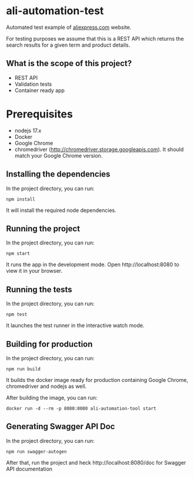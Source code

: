 # ali-automation-test

Automated test example of [aliexpress.com]() website.

For testing purposes we assume that this is a REST API which returns the search results for a given term and product
details.

## What is the scope of this project?

- REST API
- Validation tests
- Container ready app

# Prerequisites

- nodejs 17.x
- Docker
- Google Chrome
- chromedriver (http://chromedriver.storage.googleapis.com). It should match your Google Chrome version.

## Installing the dependencies

In the project directory, you can run:

`npm install`

It will install the required node dependencies.

## Running the project

In the project directory, you can run:

`npm start`

It runs the app in the development mode. Open http://localhost:8080 to view it in your browser.

## Running the tests

In the project directory, you can run:

`npm test`

It launches the test runner in the interactive watch mode.

## Building for production

In the project directory, you can run:

`npm run build`

It builds the docker image ready for production containing Google Chrome, chromedriver and nodejs as well.

After building the image, you can run:

`docker run -d --rm -p 8080:8080 ali-automation-tool start`

## Generating Swagger API Doc

In the project directory, you can run:

`npm run swagger-autogen`

After that, run the project and heck http://localhost:8080/doc for Swagger API documentation